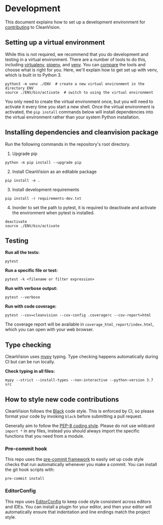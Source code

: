 # Development

This document explains how to set up a development environment for [contributing](CONTRIBUTING.md) to CleanVision.

## Setting up a virtual environment

While this is not required, we recommend that you do development and testing in
a virtual environment. There are a number of tools to do this, including
[virtualenv](https://virtualenv.pypa.io/), [pipenv](https://pipenv.pypa.io/),
and [venv](https://docs.python.org/3/library/venv.html). You can
[compare](https://stackoverflow.com/questions/41573587/what-is-the-difference-between-venv-pyvenv-pyenv-virtualenv-virtualenvwrappe)
the tools and choose what is right for you. Here, we'll explain how to get set
up with venv, which is built in to Python 3.

```shell
python3 -m venv ./ENV  # create a new virtual environment in the directory ENV
source ./ENV/bin/activate  # switch to using the virtual environment
```

You only need to create the virtual environment once, but you will need to
activate it every time you start a new shell. Once the virtual environment is
activated, the `pip install` commands below will install dependencies into the
virtual environment rather than your system Python installation.

## Installing dependencies and cleanvision package

Run the following commands in the repository's root directory.
1. Upgrade pip
```shell
python -m pip install --upgrade pip
```
2. Install CleanVision as an editable package
```shell
pip install -e .
```
3. Install development requirements
```shell
pip install -r requirements-dev.txt
```
4. Inorder to set the path to pytest, it is required to deactivate and activate the environment when pytest is installed.
```shell
deactivate
source ./ENV/bin/activate
```

## Testing

**Run all the tests:**

```shell
pytest
```

**Run a specific file or test:**

```shell
pytest -k <filename or filter expression>
```

**Run with verbose output:**

```shell
pytest --verbose
```

**Run with code coverage:**

```shell
pytest --cov=cleanvision --cov-config .coveragerc --cov-report=html
```

The coverage report will be available in `coverage_html_report/index.html`,
which you can open with your web browser.

## Type checking

CleanVision uses [mypy](https://mypy.readthedocs.io/en/stable/) typing. Type checking happens automatically during CI but can be run locally.

**Check typing in all files:**

```shell
mypy --strict --install-types --non-interactive --python-version 3.7  src
```

## How to style new code contributions

CleanVision follows the [Black](https://black.readthedocs.io/) code style. This is
enforced by CI, so please format your code by invoking `black` before submitting a pull request.

Generally aim to follow the [PEP-8 coding style](https://peps.python.org/pep-0008/).
Please do not use wildcard `import *` in any files, instead you should always import the specific functions that you need from a module.

### Pre-commit hook

This repo uses the [pre-commit framework](https://pre-commit.com/) to easily
set up code style checks that run automatically whenever you make a commit.
You can install the git hook scripts with:

```shell
pre-commit install
```

### EditorConfig

This repo uses [EditorConfig](https://editorconfig.org/) to keep code style
consistent across editors and IDEs. You can install a plugin for your editor,
and then your editor will automatically ensure that indentation and line
endings match the project style.
